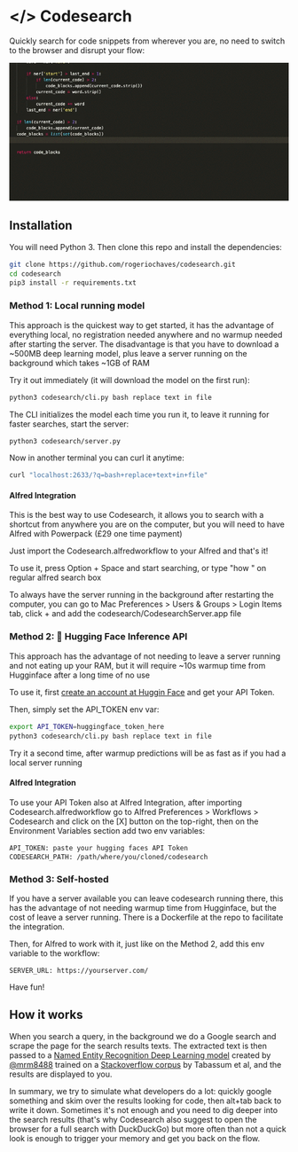 # </> Codesearch

Quickly search for code snippets from wherever you are, no need to switch to the browser and disrupt your flow:

![Codesearch in Action GIF](codesearch.gif)

## Installation

You will need Python 3. Then clone this repo and install the dependencies:

```bash
git clone https://github.com/rogeriochaves/codesearch.git
cd codesearch
pip3 install -r requirements.txt
```

### Method 1: Local running model

This approach is the quickest way to get started, it has the advantage of everything local, no registration needed anywhere and no warmup needed after starting the server. The disadvantage is that you have to download a ~500MB deep learning model, plus leave a server running on the background which takes ~1GB of RAM

Try it out immediately (it will download the model on the first run):

```bash
python3 codesearch/cli.py bash replace text in file
```

The CLI initializes the model each time you run it, to leave it running for faster searches, start the server:

```bash
python3 codesearch/server.py
```

Now in another terminal you can curl it anytime:

```bash
curl "localhost:2633/?q=bash+replace+text+in+file"
```

#### Alfred Integration

This is the best way to use Codesearch, it allows you to search with a shortcut from anywhere you are on the computer, but you will need to have Alfred with Powerpack (£29 one time payment)

Just import the Codesearch.alfredworkflow to your Alfred and that's it!

To use it, press Option + Space and start searching, or type "how <query>" on regular alfred search box

To always have the server running in the background after restarting the computer, you can go to Mac Preferences > Users & Groups > Login Items tab, click + and add the codesearch/CodesearchServer.app file

### Method 2: 🤗 Hugging Face Inference API

This approach has the advantage of not needing to leave a server running and not eating up your RAM, but it will require ~10s warmup time from Hugginface after a long time of no use

To use it, first [create an account at Huggin Face](https://huggingface.co/join) and get your API Token.

Then, simply set the API_TOKEN env var:

```bash
export API_TOKEN=huggingface_token_here
python3 codesearch/cli.py bash replace text in file
```

Try it a second time, after warmup predictions will be as fast as if you had a local server running

#### Alfred Integration

To use your API Token also at Alfred Integration, after importing Codesearch.alfredworkflow go to Alfred Preferences > Workflows > Codesearch and click on the \[X\] button on the top-right, then on the Environment Variables section add two env variables:

```
API_TOKEN: paste your hugging faces API Token
CODESEARCH_PATH: /path/where/you/cloned/codesearch
```

### Method 3: Self-hosted

If you have a server available you can leave codesearch running there, this has the advantage of not needing warmup time from Hugginface, but the cost of leave a server running. There is a Dockerfile at the repo to facilitate the integration.

Then, for Alfred to work with it, just like on the Method 2, add this env variable to the workflow:

```
SERVER_URL: https://yourserver.com/
```

Have fun!

## How it works

When you search a query, in the background we do a Google search and scrape the page for the search results texts. The extracted text is then passed to a [Named Entity Recognition Deep Learning model](https://huggingface.co/mrm8488/codebert-base-finetuned-stackoverflow-ner) created by [@mrm8488](https://github.com/mrm8488) trained on a [Stackoverflow corpus](https://www.aclweb.org/anthology/2020.acl-main.443/) by Tabassum et al, and the results are displayed to you.

In summary, we try to simulate what developers do a lot: quickly google something and skim over the results looking for code, then alt+tab back to write it down. Sometimes it's not enough and you need to dig deeper into the search results (that's why Codesearch also suggest to open the browser for a full search with DuckDuckGo) but more often than not a quick look is enough to trigger your memory and get you back on the flow.

